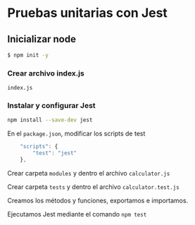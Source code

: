 # Pruebas unitarias con Jest

## Inicializar node 
```sh
$ npm init -y
```

### Crear archivo index.js
`index.js`

### Instalar y configurar Jest
```sh
npm install --save-dev jest
```
En el `package.json`, modificar los scripts de test
```javascript
    "scripts": {
        "test": "jest"
    },
```
Crear carpeta `modules` y dentro el archivo `calculator.js`

Crear carpeta `tests` y dentro el archivo `calculator.test.js`

Creamos los métodos y funciones, exportamos e importamos.

Ejecutamos Jest mediante el comando 
`npm test`